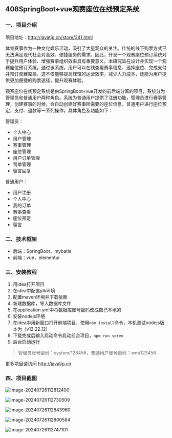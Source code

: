 ## 408SpringBoot+vue观赛座位在线预定系统

### 一、项目介绍

项目地址：http://javatip.cn/store/341.html

体育赛事作为一种文化娱乐活动，吸引了大量观众的关注。传统的线下购票方式已无法满足现代社会对高效、便捷服务的需求。因此，开发一个观赛座位预订系统对于提升用户体验、增强赛事组织效率具有重要意义。本研究旨在设计并实现一个观赛座位预订系统，通过该系统，用户可以在线查看赛事信息、选择座位、完成支付并预订观赛席票。这不仅能够提高球馆的运营效率，减少人力成本，还能为用户提供更加便捷的购票途径，提升观赛体验。

观赛座位在线预定系统是由SpringBoot+vue开发的前后端分离的项目，系统分为管理员和普通用户两种角色。系统为普通用户提供了注册功能，管理员进行赛事管理，创建赛事的时候，会自动创建好赛事所需要的座位信息，普通用户进行座位预定，支付、退款等一系列操作，具体角色及功能如下：

管理员：

- 个人中心
- 用户管理
- 赛事管理
- 座位管理
- 用户订单管理
- 罚单管理
- 留言回复

普通用户：

- 用户注册
- 个人中心
- 我的订单
- 赛事查看
- 座位预定
- 留言

### 二、技术框架

- 后端：SpringBoot，mybatis
- 前端：vue，elementui

### 三、安装教程

1. 用idea打开项目
2. 在idea中配置jdk环境
3. 配置maven环境并下载依赖
4. 新建数据库，导入数据库文件
5. 在application.yml中将数据库账号密码改成自己本地的
6. 安装nodejs环境
7. 在idea中用新窗口打开前端项目，使用`npm install`命令，本机测试nodejs版本为（v12.22.12）
8. 下载完成后输入启动命令启动前台项目，`npm run serve`
9. 后台启动运行

>管理员账号密码：system/123456，普通用户账号密码：wm/123456


更多项目请访问 http://javatip.cn

### 四、项目截图

![image-20240726112812400](http://image.javatip.cn/bysj/20240726112813.png)

![image-20240726112730509](http://image.javatip.cn/bysj/20240726112730.png)

![image-20240726112843960](http://image.javatip.cn/bysj/20240726112844.png)

![image-20240726112800584](http://image.javatip.cn/bysj/20240726112800.png)

![image-20240726112747101](http://image.javatip.cn/bysj/20240726112747.png)
